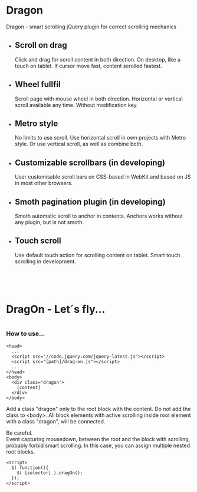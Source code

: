 Dragon
======

Dragon - smart scrolling jQuery plugin for correct scrolling mechanics

<ul>
    <li>
        <h2>Scroll on drag</h2>
        <p>
            Click and drag for scroll content in both direction. 
            On desktop, like a touch on tablet.
            If cursor move fast, content scrolled fastest.
        </p>
    </li>
    <li>
        <h2>Wheel fullfil</h2>
        <p>
            Scroll page with mouse wheel in both direction. 
            Horizontal or vertical scroll available any time. 
            Without modification key.
        </p>
    </li>
    <li>
        <h2>Metro style</h2>
        <p>
            No limits to use scroll. 
            Use horizontal scroll in own projects with Metro style. 
            Or use vertical scroll, as well as combine both.
        </p>
    </li>
    <li>
        <h2>Customizable scrollbars (in developing)</h2>
        <p>
            User customisable scroll bars on CSS-based in WebKit 
            and based on JS in most other browsers.
        </p>
    </li>
    <li>
        <h2>Smoth pagination plugin (in developing)</h2>
            Smoth automatic scroll to anchor in contents. 
            Anchors works without any plugin, but is not smoth.
    </li>
    <li>
        <h2>Touch scroll</h2>
            Use default touch action for scrolling content on tablet. 
            Smart touch scrolling in development.
    </li>
</ul>

<br/>
<br/>
<br/>

<h1>DragOn - Let´s fly...<h1>

<h3>How to use...</h3>


    <head>
      ...
      <script src="//code.jquery.com/jquery-latest.js"></script> 
      <script src="[path]/drag-on.js"></script> 
      ...
    </head>
    <body>
      <div class='dragon'> 
        [content] 
      </div>
    </body>


<p>Add a class "dragon" only to the root block with the content. Do not 
add the class to &lt;body&gt;. All block elements with active scrolling 
inside root element with a class "dragon", will be connected.
</p>
<p>Be careful.<br/>Event capturing mousedown, between the root and the block 
with scrolling, probably forbid smart scrolling. 
In this case, you can assign multiple nested root blocks.</p>


    <script> 
      $( function(){ 
        $( [selector] ).dragOn();
      }); 
    </script>

